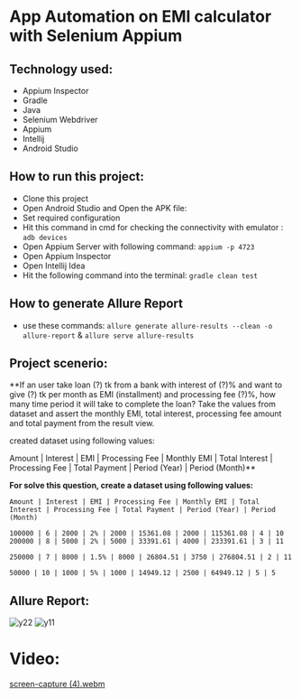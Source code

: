 

# App Automation on EMI calculator with Selenium Appium



## Technology used:

- Appium Inspector
- Gradle
- Java
- Selenium Webdriver
- Appium
- Intellij 
- Android Studio


## How to run this project:

- Clone this project
- Open Android Studio and Open the APK file:
- Set required configuration 
- Hit this command in cmd for checking the connectivity with emulator : ``adb devices``
- Open Appium Server with following command: ```appium -p 4723```
- Open Appium Inspector
- Open Intellij Idea
- Hit the following command into the terminal: ```gradle clean test```

## How to generate Allure Report 
-  use these commands: ```allure generate allure-results --clean -o allure-report``` & ```allure serve allure-results```


## Project scenerio:

**If an user take loan (?) tk from a bank with interest of (?)% and  want to give (?) tk per month as EMI (installment) and processing fee (?)%, how many time period it will take to complete the loan? Take the values from dataset and assert the monthly EMI, total interest, processing fee amount and total payment from the result view. 

created  dataset using following values:

Amount | Interest | EMI | Processing Fee | Monthly EMI | Total Interest | Processing Fee | Total Payment | Period (Year) | Period (Month)**

**For solve this question, create a dataset using following values:**

```
Amount | Interest | EMI | Processing Fee | Monthly EMI | Total Interest | Processing Fee | Total Payment | Period (Year) | Period (Month)

100000 | 6 | 2000 | 2% | 2000 | 15361.08 | 2000 | 115361.08 | 4 | 10
200000 | 8 | 5000 | 2% | 5000 | 33391.61 | 4000 | 233391.61 | 3 | 11

250000 | 7 | 8000 | 1.5% | 8000 | 26804.51 | 3750 | 276804.51 | 2 | 11

50000 | 10 | 1000 | 5% | 1000 | 14949.12 | 2500 | 64949.12 | 5 | 5

```

## Allure Report:

![y22](https://user-images.githubusercontent.com/123531000/224468028-c5831fc8-8ff3-44c1-ad2c-66fa13d0be1a.png)
![y11](https://user-images.githubusercontent.com/123531000/224468030-d9df1b8a-9813-4392-91f0-43f048932d4d.png)


# Video:


[screen-capture (4).webm](https://user-images.githubusercontent.com/123531000/224468044-3caf25d4-740a-4d68-8568-3107d00a1f9c.webm)
